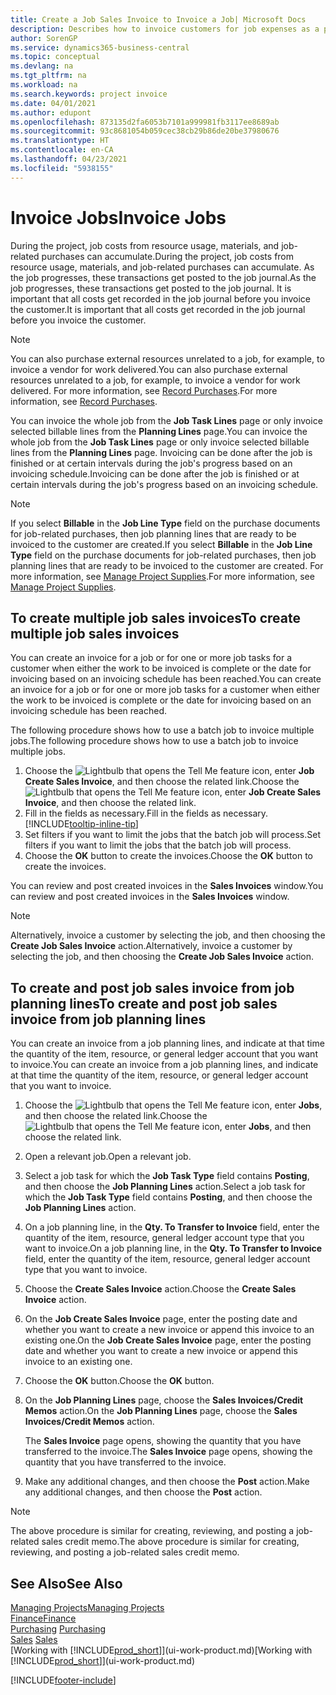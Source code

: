 ```yaml
---
title: Create a Job Sales Invoice to Invoice a Job| Microsoft Docs
description: Describes how to invoice customers for job expenses as a project progresses.
author: SorenGP
ms.service: dynamics365-business-central
ms.topic: conceptual
ms.devlang: na
ms.tgt_pltfrm: na
ms.workload: na
ms.search.keywords: project invoice
ms.date: 04/01/2021
ms.author: edupont
ms.openlocfilehash: 873135d2fa6053b7101a999981fb3117ee8689ab
ms.sourcegitcommit: 93c8681054b059cec38cb29b86de20be37980676
ms.translationtype: HT
ms.contentlocale: en-CA
ms.lasthandoff: 04/23/2021
ms.locfileid: "5938155"
---
```

# <a name="invoice-jobs"></a><span data-ttu-id="c7f5e-103">Invoice Jobs</span><span class="sxs-lookup"><span data-stu-id="c7f5e-103">Invoice Jobs</span></span>
<span data-ttu-id="c7f5e-104">During the project, job costs from resource usage, materials, and job-related purchases can accumulate.</span><span class="sxs-lookup"><span data-stu-id="c7f5e-104">During the project, job costs from resource usage, materials, and job-related purchases can accumulate.</span></span> <span data-ttu-id="c7f5e-105">As the job progresses, these transactions get posted to the job journal.</span><span class="sxs-lookup"><span data-stu-id="c7f5e-105">As the job progresses, these transactions get posted to the job journal.</span></span> <span data-ttu-id="c7f5e-106">It is important that all costs get recorded in the job journal before you invoice the customer.</span><span class="sxs-lookup"><span data-stu-id="c7f5e-106">It is important that all costs get recorded in the job journal before you invoice the customer.</span></span>

> [!NOTE]
> <span data-ttu-id="c7f5e-107">You can also purchase external resources unrelated to a job, for example, to invoice a vendor for work delivered.</span><span class="sxs-lookup"><span data-stu-id="c7f5e-107">You can also purchase external resources unrelated to a job, for example, to invoice a vendor for work delivered.</span></span> <span data-ttu-id="c7f5e-108">For more information, see [Record Purchases](purchasing-how-record-purchases.md).</span><span class="sxs-lookup"><span data-stu-id="c7f5e-108">For more information, see [Record Purchases](purchasing-how-record-purchases.md).</span></span>

<span data-ttu-id="c7f5e-109">You can invoice the whole job from the **Job Task Lines** page or only invoice selected billable lines from the **Planning Lines** page.</span><span class="sxs-lookup"><span data-stu-id="c7f5e-109">You can invoice the whole job from the **Job Task Lines** page or only invoice selected billable lines from the **Planning Lines** page.</span></span> <span data-ttu-id="c7f5e-110">Invoicing can be done after the job is finished or at certain intervals during the job's progress based on an invoicing schedule.</span><span class="sxs-lookup"><span data-stu-id="c7f5e-110">Invoicing can be done after the job is finished or at certain intervals during the job's progress based on an invoicing schedule.</span></span>

> [!NOTE]  
> <span data-ttu-id="c7f5e-111">If you select **Billable** in the **Job Line Type** field on the purchase documents for job-related purchases, then job planning lines that are ready to be invoiced to the customer are created.</span><span class="sxs-lookup"><span data-stu-id="c7f5e-111">If you select **Billable** in the **Job Line Type** field on the purchase documents for job-related purchases, then job planning lines that are ready to be invoiced to the customer are created.</span></span> <span data-ttu-id="c7f5e-112">For more information, see [Manage Project Supplies](projects-how-manage-project-supplies.md).</span><span class="sxs-lookup"><span data-stu-id="c7f5e-112">For more information, see [Manage Project Supplies](projects-how-manage-project-supplies.md).</span></span>

## <a name="to-create-multiple-job-sales-invoices"></a><span data-ttu-id="c7f5e-113">To create multiple job sales invoices</span><span class="sxs-lookup"><span data-stu-id="c7f5e-113">To create multiple job sales invoices</span></span>
<span data-ttu-id="c7f5e-114">You can create an invoice for a job or for one or more job tasks for a customer when either the work to be invoiced is complete or the date for invoicing based on an invoicing schedule has been reached.</span><span class="sxs-lookup"><span data-stu-id="c7f5e-114">You can create an invoice for a job or for one or more job tasks for a customer when either the work to be invoiced is complete or the date for invoicing based on an invoicing schedule has been reached.</span></span>

<span data-ttu-id="c7f5e-115">The following procedure shows how to use a batch job to invoice multiple jobs.</span><span class="sxs-lookup"><span data-stu-id="c7f5e-115">The following procedure shows how to use a batch job to invoice multiple jobs.</span></span>  

1. <span data-ttu-id="c7f5e-116">Choose the ![Lightbulb that opens the Tell Me feature](media/ui-search/search_small.png "Tell me what you want to do") icon, enter **Job Create Sales Invoice**, and then choose the related link.</span><span class="sxs-lookup"><span data-stu-id="c7f5e-116">Choose the ![Lightbulb that opens the Tell Me feature](media/ui-search/search_small.png "Tell me what you want to do") icon, enter **Job Create Sales Invoice**, and then choose the related link.</span></span>  
2. <span data-ttu-id="c7f5e-117">Fill in the fields as necessary.</span><span class="sxs-lookup"><span data-stu-id="c7f5e-117">Fill in the fields as necessary.</span></span> [!INCLUDE[tooltip-inline-tip](includes/tooltip-inline-tip_md.md)]
3. <span data-ttu-id="c7f5e-118">Set filters if you want to limit the jobs that the batch job will process.</span><span class="sxs-lookup"><span data-stu-id="c7f5e-118">Set filters if you want to limit the jobs that the batch job will process.</span></span>
4. <span data-ttu-id="c7f5e-119">Choose the **OK** button to create the invoices.</span><span class="sxs-lookup"><span data-stu-id="c7f5e-119">Choose the **OK** button to create the invoices.</span></span>  

<span data-ttu-id="c7f5e-120">You can review and post created invoices in the **Sales Invoices** window.</span><span class="sxs-lookup"><span data-stu-id="c7f5e-120">You can review and post created invoices in the **Sales Invoices** window.</span></span>

> [!NOTE]
> <span data-ttu-id="c7f5e-121">Alternatively, invoice a customer by selecting the job, and then choosing the **Create Job Sales Invoice** action.</span><span class="sxs-lookup"><span data-stu-id="c7f5e-121">Alternatively, invoice a customer by selecting the job, and then choosing the **Create Job Sales Invoice** action.</span></span> 

## <a name="to-create-and-post-job-sales-invoice-from-job-planning-lines"></a><span data-ttu-id="c7f5e-122">To create and post job sales invoice from job planning lines</span><span class="sxs-lookup"><span data-stu-id="c7f5e-122">To create and post job sales invoice from job planning lines</span></span>
<span data-ttu-id="c7f5e-123">You can create an invoice from a job planning lines, and indicate at that time the quantity of the item, resource, or general ledger account that you want to invoice.</span><span class="sxs-lookup"><span data-stu-id="c7f5e-123">You can create an invoice from a job planning lines, and indicate at that time the quantity of the item, resource, or general ledger account that you want to invoice.</span></span>

1. <span data-ttu-id="c7f5e-124">Choose the ![Lightbulb that opens the Tell Me feature](media/ui-search/search_small.png "Tell me what you want to do") icon, enter **Jobs**, and then choose the related link.</span><span class="sxs-lookup"><span data-stu-id="c7f5e-124">Choose the ![Lightbulb that opens the Tell Me feature](media/ui-search/search_small.png "Tell me what you want to do") icon, enter **Jobs**, and then choose the related link.</span></span>
2. <span data-ttu-id="c7f5e-125">Open a relevant job.</span><span class="sxs-lookup"><span data-stu-id="c7f5e-125">Open a relevant job.</span></span>
3. <span data-ttu-id="c7f5e-126">Select a job task for which the **Job Task Type** field contains **Posting**, and then choose the **Job Planning Lines** action.</span><span class="sxs-lookup"><span data-stu-id="c7f5e-126">Select a job task for which the **Job Task Type** field contains **Posting**, and then choose the **Job Planning Lines** action.</span></span>  
4. <span data-ttu-id="c7f5e-127">On a job planning line, in the **Qty. To Transfer to Invoice** field, enter the quantity of the item, resource, general ledger account type that you want to invoice.</span><span class="sxs-lookup"><span data-stu-id="c7f5e-127">On a job planning line, in the **Qty. To Transfer to Invoice** field, enter the quantity of the item, resource, general ledger account type that you want to invoice.</span></span>  
5. <span data-ttu-id="c7f5e-128">Choose the **Create Sales Invoice** action.</span><span class="sxs-lookup"><span data-stu-id="c7f5e-128">Choose the **Create Sales Invoice** action.</span></span>
6. <span data-ttu-id="c7f5e-129">On the **Job Create Sales Invoice** page, enter the posting date and whether you want to create a new invoice or append this invoice to an existing one.</span><span class="sxs-lookup"><span data-stu-id="c7f5e-129">On the **Job Create Sales Invoice** page, enter the posting date and whether you want to create a new invoice or append this invoice to an existing one.</span></span>
7. <span data-ttu-id="c7f5e-130">Choose the **OK** button.</span><span class="sxs-lookup"><span data-stu-id="c7f5e-130">Choose the **OK** button.</span></span>  
8. <span data-ttu-id="c7f5e-131">On the **Job Planning Lines** page, choose the **Sales Invoices/Credit Memos** action.</span><span class="sxs-lookup"><span data-stu-id="c7f5e-131">On the **Job Planning Lines** page, choose the **Sales Invoices/Credit Memos** action.</span></span>

    <span data-ttu-id="c7f5e-132">The **Sales Invoice** page opens, showing the quantity that you have transferred to the invoice.</span><span class="sxs-lookup"><span data-stu-id="c7f5e-132">The **Sales Invoice** page opens, showing the quantity that you have transferred to the invoice.</span></span>
9. <span data-ttu-id="c7f5e-133">Make any additional changes, and then choose the **Post** action.</span><span class="sxs-lookup"><span data-stu-id="c7f5e-133">Make any additional changes, and then choose the **Post** action.</span></span>

> [!NOTE]  
>   <span data-ttu-id="c7f5e-134">The above procedure is similar for creating, reviewing, and posting a job-related sales credit memo.</span><span class="sxs-lookup"><span data-stu-id="c7f5e-134">The above procedure is similar for creating, reviewing, and posting a job-related sales credit memo.</span></span>


## <a name="see-also"></a><span data-ttu-id="c7f5e-135">See Also</span><span class="sxs-lookup"><span data-stu-id="c7f5e-135">See Also</span></span>
[<span data-ttu-id="c7f5e-136">Managing Projects</span><span class="sxs-lookup"><span data-stu-id="c7f5e-136">Managing Projects</span></span>](projects-manage-projects.md)  
[<span data-ttu-id="c7f5e-137">Finance</span><span class="sxs-lookup"><span data-stu-id="c7f5e-137">Finance</span></span>](finance.md)  
<span data-ttu-id="c7f5e-138">[Purchasing](purchasing-manage-purchasing.md)       </span><span class="sxs-lookup"><span data-stu-id="c7f5e-138">[Purchasing](purchasing-manage-purchasing.md)       </span></span>  
<span data-ttu-id="c7f5e-139">[Sales](sales-manage-sales.md)    </span><span class="sxs-lookup"><span data-stu-id="c7f5e-139">[Sales](sales-manage-sales.md)    </span></span>  
<span data-ttu-id="c7f5e-140">[Working with [!INCLUDE[prod_short](includes/prod_short.md)]](ui-work-product.md)</span><span class="sxs-lookup"><span data-stu-id="c7f5e-140">[Working with [!INCLUDE[prod_short](includes/prod_short.md)]](ui-work-product.md)</span></span>  


[!INCLUDE[footer-include](includes/footer-banner.md)]
